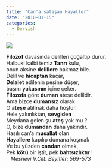 ```yaml
---
title: "Can'a sataşan Hayaller"
date: "2010-01-15"
categories: 
  - Dervish
---
```


**![](/uploads/image/ates-alev-resimleri.gif)**

**Filozof** davasında delilleri çoğaltıp durur.  
Halbuki kalbi temiz **Tanrı** kulu,  
onun aksine **delillere** bakmaz bile.  
Delil ve **hicaptan** kaçar,  
**Delalet** edilenin peşine düşer,  
başını **yakasının** içine çeker.   
**Filozofa** göre **duman** ateşe delildir.  
Ama bizce **dumansız** olarak  
O **ateşe** atılmak daha hoştur.  
Hele yakınlıktan, **sevgiden**  
Meydana gelen şu **ateş** yok mu ?  
O, bize **dumandan** daha yakındır.  
Hasılı can’a **musallat** olan  
**Hayallere** kapılıp dumana koşmak  
Ve bu yüzden **candan** olmak,  
Pek **kötü** bir iştir, pek **bahtsızlıktır** !  
   _Mesnevi V.Cilt. Beyitler: 569-573_
